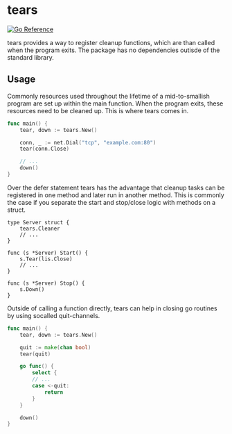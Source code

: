 # tears

[![Go Reference](https://pkg.go.dev/badge/github.com/mariuswilms/tears.svg)](https://pkg.go.dev/github.com/mariuswilms/tears)

tears provides a way to register cleanup functions, which are than called when the program exits. The package
has no dependencies outisde of the standard library.

## Usage

Commonly resources used throughout the lifetime of a mid-to-smallish program are set up within the main function. 
When the program exits, these resources need to be cleaned up. This is where tears comes in.

```go 
func main() {
    tear, down := tears.New()

    conn, _ := net.Dial("tcp", "example.com:80")
    tear(conn.Close)

    // ...
    down()
}
```

Over the defer statement tears has the advantage that cleanup tasks can be
registered in one method and later run in another method. This is commonly the
case if you separate the start and stop/close logic with methods on a struct.

```
type Server struct {
    tears.Cleaner
    // ...
}

func (s *Server) Start() {
    s.Tear(lis.Close)
    // ...
}

func (s *Server) Stop() {
    s.Down()
}
```

Outside of calling a function directly, tears can help in 
closing go routines by using socalled quit-channels.

```go
func main() {
    tear, down := tears.New()

    quit := make(chan bool)
    tear(quit)

    go func() {
        select {
        // ...
        case <-quit:
            return
        }
    }

    down()
}
```
